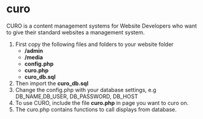 curo
====

CURO is a content management systems for Website Developers who want to give their standard websites a management system.


1. First copy the following files and folders to your website folder
   * **/admin**
   * **/media**
   * **config.php**
   * **curo.php**
   * **curo_db.sql**
2. Then import the **curo_db.sql**
3. Change the config.php with your database settings, e.g DB_NAME,DB_USER, DB_PASSWORD, DB_HOST
4. To use CURO, include the file **curo.php** in page you want to curo on.
5. The curo.php contains functions to call displays from database.
